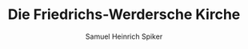 ---
image: /assets/images/spiker/37a.jpg
thumb: /assets/images/spiker-thumbs/37a.jpg
author: Samuel Heinrich Spiker
artist: 
engraver: 
title: "Die Friedrichs-Werdersche Kirche"
subtitle: 
tags:
  - Church
layout: post
---